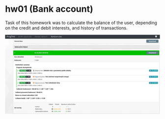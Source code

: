 # hw01 (Bank account)

Task of this homework was to calculate the balance of the user,
depending on the credit and debit interests, and history of transactions.  

![Results](results.png)
